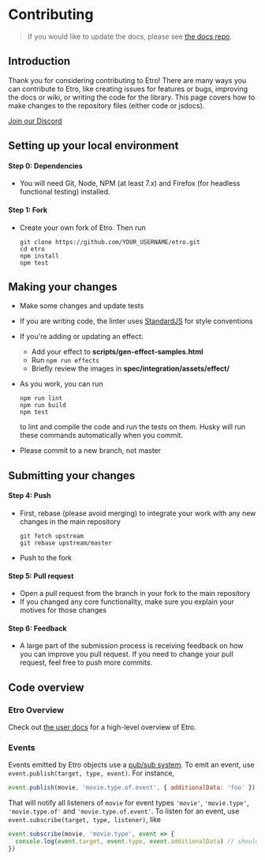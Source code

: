 # Contributing

> If you would like to update the docs, please see [the docs repo](https://github.com/etro-js/etro-js.github.io).

## Introduction

Thank you for considering contributing to Etro! There are many ways you can contribute to Etro, like creating issues for features or bugs, improving the docs or wiki, or writing the code for the library. This page covers how to make changes to the repository files (either code or jsdocs).

[Join our Discord](https://discord.gg/myrBsQ8Cht)

## Setting up your local environment

#### Step 0: Dependencies

- You will need Git, Node, NPM (at least 7.x) and Firefox (for headless functional testing) installed.

#### Step 1: Fork

- Create your own fork of Etro. Then run

  ```
  git clone https://github.com/YOUR_USERNAME/etro.git
  cd etro
  npm install
  npm test
  ```

## Making your changes

- Make some changes and update tests
- If you are writing code, the linter uses [StandardJS](https://standardjs.com/rules.html) for style conventions
- If you're adding or updating an effect:
  - Add your effect to **scripts/gen-effect-samples.html**
  - Run `npm run effects`
  - Briefly review the images in **spec/integration/assets/effect/**
- As you work, you can run
  ```
  npm run lint
  npm run build
  npm test
  ```

  to lint and compile the code and run the tests on them. Husky will run these commands automatically when you commit.
- Please commit to a new branch, not master

## Submitting your changes

#### Step 4: Push

- First, rebase (please avoid merging) to integrate your work with any new changes in the main repository

  ```
  git fetch upstream
  git rebase upstream/master
  ```

- Push to the fork

#### Step 5: Pull request

- Open a pull request from the branch in your fork to the main repository
- If you changed any core functionality, make sure you explain your motives for those changes

#### Step 6: Feedback

- A large part of the submission process is receiving feedback on how you can improve you pull request. If you need to change your pull request, feel free to push more commits.

## Code overview

### Etro Overview

Check out [the user docs](https://etrojs.dev/docs/intro) for a high-level overview of Etro.

### Events

Events emitted by Etro objects use a [pub/sub system](https://en.wikipedia.org/wiki/Publish%E2%80%93subscribe_pattern). To emit an event, use `event.publish(target, type, event)`. For instance,

```js
event.publish(movie, 'movie.type.of.event', { additionalData: 'foo' })
```

That will notify all listeners of `movie` for event types `'movie'`, `'movie.type'`, `'movie.type.of'` and `'movie.type.of.event'`. To listen for an event, use `event.subscribe(target, type, listener)`, like

```js
event.subscribe(movie, 'movie.type', event => {
  console.log(event.target, event.type, event.additionalData) // should print the movie, 'movie.type.of.event', 'foo'
})
```
